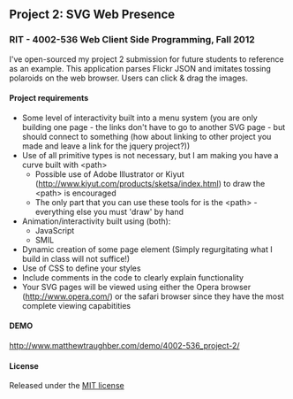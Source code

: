 ## Project 2: SVG Web Presence
### RIT - 4002-536 Web Client Side Programming, Fall 2012

I've open-sourced my project 2 submission for future students to reference as an example. This application parses Flickr JSON and imitates tossing polaroids on the web browser. Users can click & drag the images.

#### Project requirements
* Some level of interactivity built into a menu system (you are only building one page - the links don't have to go to another SVG page - but should connect to something (how about linking to other project you made and leave a link for the jquery project?))
* Use of all primitive types is not necessary, but I am making you have a curve built with \<path>
  * Possible use of Adobe Illustrator or Kiyut (http://www.kiyut.com/products/sketsa/index.html) to draw the \<path> is encouraged
  * The only part that you can use these tools for is the \<path> - everything else you must 'draw' by hand
* Animation/interactivity built using (both):
  * JavaScript
  * SMIL
* Dynamic creation of some page element (Simply regurgitating what I build in class will not suffice!)
* Use of CSS to define your styles
* Include comments in the code to clearly explain functionality
* Your SVG pages will be viewed using either the Opera browser (http://www.opera.com/) or the safari browser since they have the most complete viewing capabitities

#### DEMO
http://www.matthewtraughber.com/demo/4002-536_project-2/

#### License
Released under the [MIT license](http://opensource.org/licenses/MIT)
